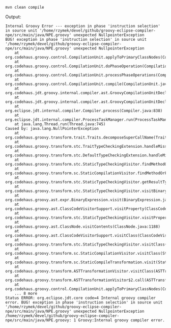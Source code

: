 
    mvn clean compile
    
Output:

    Internal Groovy Error --- exception in phase 'instruction selection' in source unit '/home/rzymek/devel/github/groovy-eclipse-compiler-npe/src/main/java/NPE.groovy' unexpected NullpointerException
    BUG! exception in phase 'instruction selection' in source unit '/home/rzymek/devel/github/groovy-eclipse-compiler-npe/src/main/java/NPE.groovy' unexpected NullpointerException
        at org.codehaus.groovy.control.CompilationUnit.applyToPrimaryClassNodes(CompilationUnit.java:1221)
        at org.codehaus.groovy.control.CompilationUnit.doPhaseOperation(CompilationUnit.java:646)
        at org.codehaus.groovy.control.CompilationUnit.processPhaseOperations(CompilationUnit.java:624)
        at org.codehaus.groovy.control.CompilationUnit.compile(CompilationUnit.java:601)
        at org.codehaus.jdt.groovy.internal.compiler.ast.GroovyCompilationUnitDeclaration.processToPhase(GroovyCompilationUnitDeclaration.java:202)
        at org.codehaus.jdt.groovy.internal.compiler.ast.GroovyCompilationUnitDeclaration.generateCode(GroovyCompilationUnitDeclaration.java:1707)
        at org.eclipse.jdt.internal.compiler.Compiler.process(Compiler.java:838)
        at org.eclipse.jdt.internal.compiler.ProcessTaskManager.run(ProcessTaskManager.java:137)
        at java.lang.Thread.run(Thread.java:745)
    Caused by: java.lang.NullPointerException
        at org.codehaus.groovy.transform.trait.Traits.decomposeSuperCallName(Traits.java:235)
        at org.codehaus.groovy.transform.stc.TraitTypeCheckingExtension.handleMissingMethod(TraitTypeCheckingExtension.java:55)
        at org.codehaus.groovy.transform.stc.DefaultTypeCheckingExtension.handleMissingMethod(DefaultTypeCheckingExtension.java:107)
        at org.codehaus.groovy.transform.stc.StaticTypeCheckingVisitor.findMethodOrFail(StaticTypeCheckingVisitor.java:3404)
        at org.codehaus.groovy.transform.sc.StaticCompilationVisitor.findMethodOrFail(StaticCompilationVisitor.java:301)
        at org.codehaus.groovy.transform.stc.StaticTypeCheckingVisitor.getResultType(StaticTypeCheckingVisitor.java:3312)
        at org.codehaus.groovy.transform.stc.StaticTypeCheckingVisitor.visitBinaryExpression(StaticTypeCheckingVisitor.java:528)
        at org.codehaus.groovy.ast.expr.BinaryExpression.visit(BinaryExpression.java:49)
        at org.codehaus.groovy.ast.ClassCodeVisitorSupport.visitProperty(ClassCodeVisitorSupport.java:143)
        at org.codehaus.groovy.transform.stc.StaticTypeCheckingVisitor.visitProperty(StaticTypeCheckingVisitor.java:1389)
        at org.codehaus.groovy.ast.ClassNode.visitContents(ClassNode.java:1188)
        at org.codehaus.groovy.ast.ClassCodeVisitorSupport.visitClass(ClassCodeVisitorSupport.java:52)
        at org.codehaus.groovy.transform.stc.StaticTypeCheckingVisitor.visitClass(StaticTypeCheckingVisitor.java:240)
        at org.codehaus.groovy.transform.sc.StaticCompilationVisitor.visitClass(StaticCompilationVisitor.java:110)
        at org.codehaus.groovy.transform.sc.StaticCompileTransformation.visit(StaticCompileTransformation.java:61)
        at org.codehaus.groovy.transform.ASTTransformationVisitor.visitClass(ASTTransformationVisitor.java:150)
        at org.codehaus.groovy.transform.ASTTransformationVisitor$2.call(ASTTransformationVisitor.java:227)
        at org.codehaus.groovy.control.CompilationUnit.applyToPrimaryClassNodes(CompilationUnit.java:1216)
        ... 8 more
    Status ERROR: org.eclipse.jdt.core code=4 Internal groovy compiler error. BUG! exception in phase 'instruction selection' in source unit '/home/rzymek/devel/github/groovy-eclipse-compiler-npe/src/main/java/NPE.groovy' unexpected NullpointerException
    /home/rzymek/devel/github/groovy-eclipse-compiler-npe/src/main/java/NPE.groovy: 1 Groovy:Internal groovy compiler error.
